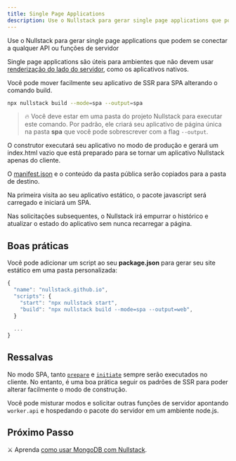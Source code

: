 ```yaml
---
title: Single Page Applications
description: Use o Nullstack para gerar single page applications que podem se conectar a qualquer API ou funções de servidor
---
```


Use o Nullstack para gerar single page applications que podem se conectar a qualquer API ou funções de servidor

Single page applications são úteis para ambientes que não devem usar [renderização do lado do servidor](/renderizando-no-servidor), como os aplicativos nativos.

Você pode mover facilmente seu aplicativo de SSR para SPA alterando o comando build.

```sh
npx nullstack build --mode=spa --output=spa
```

> 🔥 Você deve estar em uma pasta do projeto Nullstack para executar este comando.
Por padrão, ele criará seu aplicativo de página única na pasta **spa** que você pode sobrescrever com a flag `--output`.

O construtor executará seu aplicativo no modo de produção e gerará um index.html vazio que está preparado para se tornar um aplicativo Nullstack apenas do cliente.

O [manifest.json](/contexto-project) e o conteúdo da pasta pública serão copiados para a pasta de destino.

Na primeira visita ao seu aplicativo estático, o pacote javascript será carregado e iniciará um SPA.

Nas solicitações subsequentes, o Nullstack irá empurrar o histórico e atualizar o estado do aplicativo sem nunca recarregar a página.

## Boas práticas

Você pode adicionar um script ao seu **package.json** para gerar seu site estático em uma pasta personalizada:

```jsx
{
  "name": "nullstack.github.io",
  "scripts": {
    "start": "npx nullstack start",
    "build": "npx nullstack build --mode=spa --output=web",
  }
  
  ...
}
```

## Ressalvas

No modo SPA, tanto [`prepare`](/ciclo-de-vida-full-stack) e [`initiate`](/ciclo-de-vida-full-stack) sempre serão executados no cliente.
No entanto, é uma boa prática seguir os padrões de SSR para poder alterar facilmente o modo de construção.

Você pode misturar modos e solicitar outras funções de servidor apontando `worker.api` e hospedando o pacote do servidor em um ambiente node.js.

## Próximo Passo

⚔ Aprenda [como usar MongoDB com Nullstack](/como-usar-mongodb-com-nullstack).